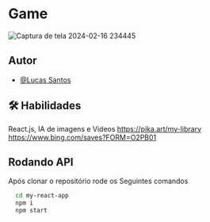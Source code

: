 # Game
![Captura de tela 2024-02-16 234445](https://github.com/Lukas656/Game/assets/72577273/04f425f6-728d-40ee-857a-af0cc1ecfc96)


## Autor
- [@Lucas Santos](https://github.com/Lukas656)

## 🛠 Habilidades
React.js, IA de imagens e Videos
https://pika.art/my-library
https://www.bing.com/saves?FORM=O2PB01

## Rodando API

Após clonar o repositório rode os Seguintes comandos
```bash
  cd my-react-app
  npm i
  npm start
```
